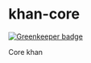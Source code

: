# khan-core

[![Greenkeeper badge](https://badges.greenkeeper.io/PaulaoDev/khan-core.svg)](https://greenkeeper.io/)

Core khan
